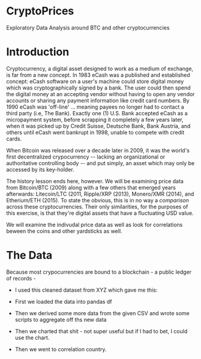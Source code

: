 # CryptoPrices
Exploratory Data Analysis around BTC and other cryptocurrencies

# Introduction

Cryptocurrency, a digital asset designed to work as a medium of exchange, is far from a new concept. In 1983 eCash was a published and established concept: eCash software on a user's machine could store digital money which was cryptographically signed by a bank. The user could then spend the digital money at an accepting vendor without having to open any vendor accounts or sharing any payment information like credit card numbers. By 1990 eCash was 'off-line' ... meaning payees no longer had to contact a third party (i.e, The Bank). Exactly one (1) U.S. Bank accepted eCash as a micropayment system, before scrapping it completely a few years later, when it was picked up by Credit  Suisse, Deutsche Bank, Bank Austria, and others until eCash went bankrupt in 1998, unable to compete with credit cards.

When Bitcoin was released over a decade later in 2009, it was the world's first decentralized crypocurrency -- lacking an organizational or authoritative controlling body -- and put simply, an asset which may only be accessed by its key-holder.

The history lesson ends here, however. We will be examining price data from Bitcoin/BTC (2009) along with a few others that emerged years afterwards: Litecoin/LTC (2011, Ripple/XRP (2013), Monero/XMR (2014), and Etherium/ETH (2015). To state the obvious, this is in no way a *comparison* across these cryptocurrencies. Their only similarities, for the purposes of this exercise, is that they're digital assets that have a fluctuating USD value. 

We will examine the indivudal price data as well as look for correlations beween the coins and other yardsticks as well.


# The Data

Because most crypocurrencies are bound to a blockchain - a public ledger of records - 


- I used this cleaned dataset from XYZ which gave me this:

- First we loaded the data into pandas df

- Then we derived some more data from the given CSV and wrote some scripts to aggregate off ths new data

- Then we charted that shit - not super useful but if I had to bet, I could use the chart.

- Then we went to correlation country. 